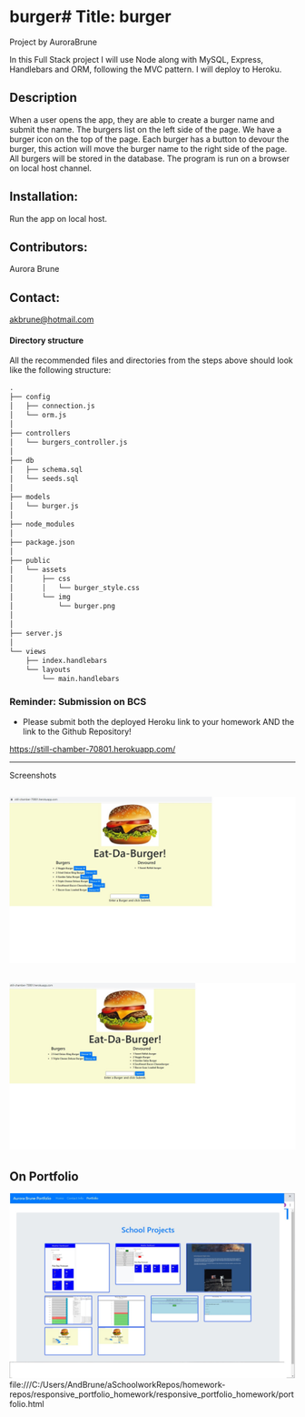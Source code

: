 # burger# Title: burger

  Project by AuroraBrune

  In this Full Stack project I will use Node along with MySQL, Express, Handlebars and ORM, following the MVC pattern. I will deploy to Heroku. 

  ## Description
   When a user opens the app, they are able to create a burger name and submit the name. The burgers list on the left side of the page. We have a burger icon on the top of the page. Each burger has a button to devour the burger, this action will move the burger name to the right side of the page. All burgers will be stored in the database. The program is run on a browser on local host channel. 

   ## Installation:
   Run the app on local  host. 

  ## Contributors:
  Aurora Brune

   ## Contact:
  akbrune@hotmail.com

  #### Directory structure

All the recommended files and directories from the steps above should look like the following structure:

```
.
├── config
│   ├── connection.js
│   └── orm.js
│ 
├── controllers
│   └── burgers_controller.js
│
├── db
│   ├── schema.sql
│   └── seeds.sql
│
├── models
│   └── burger.js
│ 
├── node_modules
│ 
├── package.json
│
├── public
│   └── assets
│       ├── css
│       │   └── burger_style.css
│       └── img
│           └── burger.png
│   
│
├── server.js
│
└── views
    ├── index.handlebars
    └── layouts
        └── main.handlebars
```

### Reminder: Submission on BCS

* Please submit both the deployed Heroku link to your homework AND the link to the Github Repository!

https://still-chamber-70801.herokuapp.com/

- - -
Screenshots

 ![BurgersPage](public/assets/img/burgerWeek13-1.jpg)
 --
 ![BurgersPage](public/assets/img/burgersDevoured.jpg)
 --
 On Portfolio
 -
 ![BurgersOnPortfolio](public/assets/img/BurgersOnPortfolio.jpg)
 file:///C:/Users/AndBrune/aSchoolworkRepos/homework-repos/responsive_portfolio_homework/responsive_portfolio_homework/portfolio.html